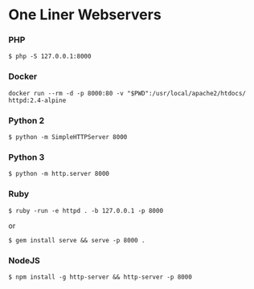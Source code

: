 # One Liner Webservers

### PHP
```
$ php -S 127.0.0.1:8000
```

### Docker
```
docker run --rm -d -p 8000:80 -v "$PWD":/usr/local/apache2/htdocs/ httpd:2.4-alpine
```

### Python 2
```
$ python -m SimpleHTTPServer 8000
```

### Python 3
```
$ python -m http.server 8000
```

### Ruby
```
$ ruby -run -e httpd . -b 127.0.0.1 -p 8000
```
or
```
$ gem install serve && serve -p 8000 .
```

### NodeJS
```
$ npm install -g http-server && http-server -p 8000
```
